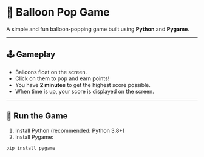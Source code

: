 # 🎈 Balloon Pop Game

A simple and fun balloon-popping game built using **Python** and **Pygame**.

---

## 🕹️ Gameplay

- Balloons float on the screen.
- Click on them to pop and earn points!
- You have **2 minutes** to get the highest score possible.
- When time is up, your score is displayed on the screen.

---

## 🚀 Run the Game

1. Install Python (recommended: Python 3.8+)
2. Install Pygame:

```bash
pip install pygame
